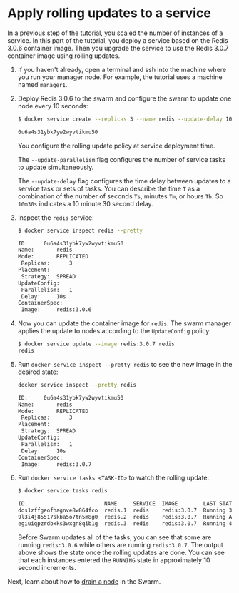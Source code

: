 <!--[metadata]>
+++
title = "Apply rolling updates"
description = "Apply rolling updates to a service on the Swarm"
keywords = ["tutorial, cluster management, swarm, service, rolling-update"]
advisory = "rc"
[menu.main]
identifier="swarm-tutorial-rolling-update"
parent="swarm-tutorial"
weight=20
+++
<![end-metadata]-->

# Apply rolling updates to a service

In a previous step of the tutorial, you [scaled](scale-service.md) the number of
instances of a service. In this part of the tutorial, you deploy a service based
on the Redis 3.0.6 container image. Then you upgrade the service to use the
Redis 3.0.7 container image using rolling updates.

1. If you haven't already, open a terminal and ssh into the machine where you
run your manager node. For example, the tutorial uses a machine named
`manager1`.

2. Deploy Redis 3.0.6 to the swarm and configure the swarm to update one node
every 10 seconds:

    ```bash
    $ docker service create --replicas 3 --name redis --update-delay 10s --update-parallelism 1 redis:3.0.6

    0u6a4s31ybk7yw2wyvtikmu50
    ```

    You configure the rolling update policy at service deployment time.

    The `--update-parallelism` flag configures the number of service tasks
    to update simultaneously.

    The `--update-delay` flag configures the time delay between updates to a
    service task or sets of tasks. You can describe the time `T` as a
    combination of the number of seconds `Ts`, minutes `Tm`, or hours `Th`. So
    `10m30s` indicates a 10 minute 30 second delay.

3. Inspect the `redis` service:

    ```bash
    $ docker service inspect redis --pretty

    ID:		0u6a4s31ybk7yw2wyvtikmu50
    Name:		redis
    Mode:		REPLICATED
     Replicas:		3
    Placement:
     Strategy:	SPREAD
    UpdateConfig:
     Parallelism:	1
     Delay:		10s
    ContainerSpec:
     Image:		redis:3.0.6
    ```

4. Now you can update the container image for `redis`. The swarm  manager
applies the update to nodes according to the `UpdateConfig` policy:

    ```bash
    $ docker service update --image redis:3.0.7 redis
    redis
    ```

5. Run `docker service inspect --pretty redis` to see the new image in the
desired state:

    ```bash
    docker service inspect --pretty redis

    ID:		0u6a4s31ybk7yw2wyvtikmu50
    Name:		redis
    Mode:		REPLICATED
     Replicas:		3
    Placement:
     Strategy:	SPREAD
    UpdateConfig:
     Parallelism:	1
     Delay:		10s
    ContainerSpec:
     Image:		redis:3.0.7
   ```

6. Run `docker service tasks <TASK-ID>` to watch the rolling update:

    ```bash
    $ docker service tasks redis

    ID                         NAME     SERVICE  IMAGE        LAST STATE              DESIRED STATE  NODE
    dos1zffgeofhagnve8w864fco  redis.1  redis    redis:3.0.7  Running 37 seconds      Running        worker1
    9l3i4j85517skba5o7tn5m8g0  redis.2  redis    redis:3.0.7  Running About a minute  Running        worker2
    egiuiqpzrdbxks3wxgn8qib1g  redis.3  redis    redis:3.0.7  Running 48 seconds      Running        worker1
    ```

    Before Swarm updates all of the tasks, you can see that some are running
    `redis:3.0.6` while others are running `redis:3.0.7`. The output above shows
    the state once the rolling updates are done. You can see that each instances
    entered the `RUNNING` state in approximately 10 second increments.

Next, learn about how to [drain a node](drain-node.md) in the Swarm.
